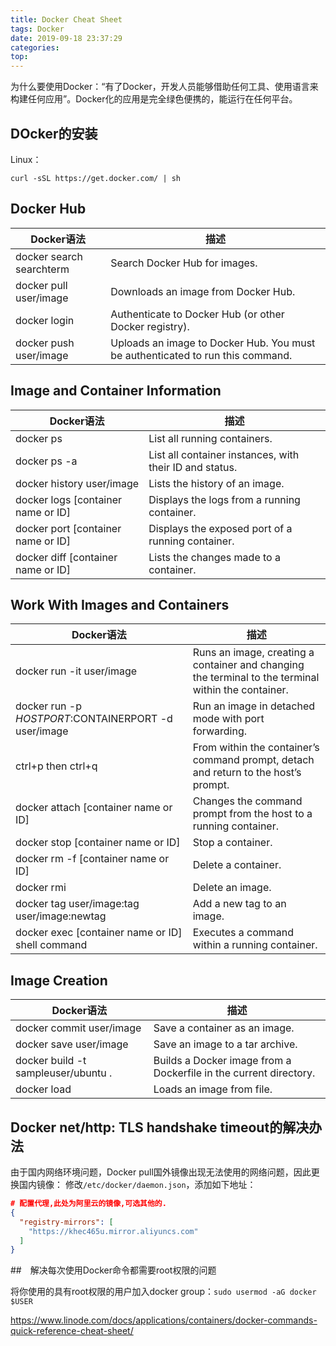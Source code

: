 ```yaml
---
title: Docker Cheat Sheet
tags: Docker
date: 2019-09-18 23:37:29
categories:
top:
---
```


为什么要使用Docker：“有了Docker，开发人员能够借助任何工具、使用语言来构建任何应用”。Docker化的应用是完全绿色便携的，能运行在任何平台。

<!-- more -->

## DOcker的安装

Linux：
```
curl -sSL https://get.docker.com/ | sh

```

## Docker Hub

| Docker语法                	| 描述                                                                           	|
|---------------------------	|--------------------------------------------------------------------------------	|
| docker search  searchterm 	| Search Docker Hub for images.                                                  	|
| docker pull user/image    	| Downloads an image from Docker Hub.                                            	|
| docker login              	| Authenticate to Docker Hub (or other Docker registry).                         	|
| docker push user/image    	| Uploads an image to Docker Hub. You must be authenticated to run this command. 	|

## Image and Container Information

| Docker语法                          	| 描述                                                    	|
|-------------------------------------	|---------------------------------------------------------	|
| docker ps                           	| List all running containers.                            	|
| docker ps -a                        	| List all container instances, with their ID and status. 	|
| docker history  user/image          	| Lists the history of an image.                          	|
| docker logs  [container name or ID] 	| Displays the logs from a running container.             	|
| docker port  [container name or ID] 	| Displays the exposed port of a running container.       	|
| docker diff  [container name or ID] 	| Lists the changes made to a container.                  	|


## Work With Images and Containers

| Docker语法                                            	| 描述                                                                                                	|
|-------------------------------------------------------	|-----------------------------------------------------------------------------------------------------	|
| docker run  -it user/image                            	| Runs an image, creating a container and changing the terminal to the terminal within the container. 	|
| docker run  -p $HOSTPORT:$CONTAINERPORT -d user/image 	| Run an image in detached mode with port forwarding.                                                 	|
| ctrl+p then ctrl+q                                    	| From within the container’s command prompt, detach and return to the host’s prompt.                 	|
| docker attach  [container name or ID]                 	| Changes the command prompt from the host to a running container.                                    	|
| docker stop  [container name or ID]                   	| Stop a container.                                                                                   	|
| docker rm -f  [container name or ID]                  	| Delete a container.                                                                                 	|
| docker rmi                                            	| Delete an image.                                                                                    	|
| docker tag  user/image:tag user/image:newtag          	| Add a new tag to an image.                                                                          	|
| docker exec  [container name or ID] shell command     	| Executes a command within a running container.                                                      	|


## Image Creation

| Docker语法                          	| 描述                                                              	|
|-------------------------------------	|-------------------------------------------------------------------	|
| docker commit  user/image           	| Save a container as an image.                                     	|
| docker save  user/image             	| Save an image to a tar archive.                                   	|
| docker build -t sampleuser/ubuntu . 	| Builds a Docker image from a Dockerfile in the current directory. 	|
| docker load                         	| Loads an image from file.                                         	|

## Docker net/http: TLS handshake timeout的解决办法

由于国内网络环境问题，Docker pull国外镜像出现无法使用的网络问题，因此更换国内镜像：
修改`/etc/docker/daemon.json`，添加如下地址：
```json
# 配置代理,此处为阿里云的镜像,可选其他的.
{
  "registry-mirrors": [
    "https://khec465u.mirror.aliyuncs.com"
  ]
}
```

##　解决每次使用Docker命令都需要root权限的问题

将你使用的具有root权限的用户加入docker group：`sudo usermod -aG docker $USER`


https://www.linode.com/docs/applications/containers/docker-commands-quick-reference-cheat-sheet/
